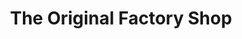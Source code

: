 ---
title: "The Original Factory Shop"
url: /chester-le-street/the-original-factory-shop/
shop: Kramladen
---